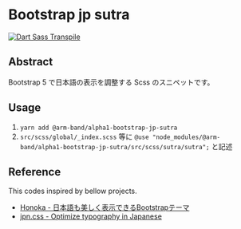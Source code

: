 # Bootstrap jp sutra

[![Dart Sass Transpile](https://github.com/arm-band/alpha-bootstrap-jp-sutra/actions/workflows/ci.yml/badge.svg)](https://github.com/arm-band/alpha-bootstrap-jp-sutra/actions/workflows/ci.yml)

## Abstract

Bootstrap 5 で日本語の表示を調整する Scss のスニペットです。

## Usage

1. `yarn add @arm-band/alpha1-bootstrap-jp-sutra`
2. `src/scss/global/_index.scss` 等に `@use "node_modules/@arm-band/alpha1-bootstrap-jp-sutra/src/scss/sutra/sutra";` と記述

## Reference

This codes inspired by bellow projects.

- [Honoka \- 日本語も美しく表示できるBootstrapテーマ](https://honokak.osaka/)
- [jpn\.css \- Optimize typography in Japanese](https://kokushin.github.io/jpn.css/)